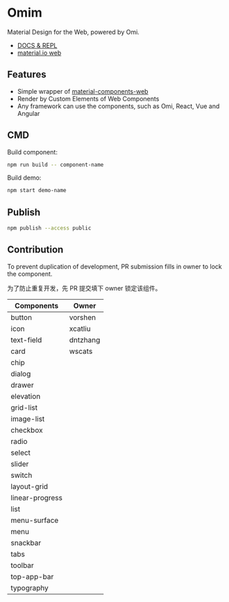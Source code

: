 # Omim

Material Design for the Web, powered by Omi.

* [DOCS & REPL](https://tencent.github.io/omi/packages/omim/docs/build/index.html)
* [material.io web](https://material.io/develop/web/)

## Features

* Simple wrapper of [material-components-web](https://github.com/material-components/material-components-web)
* Render by Custom Elements of Web Components
* Any framework can use the components, such as Omi, React, Vue and Angular 

## CMD

Build component:

```bash
npm run build -- component-name
```

Build demo:

```bash
npm start demo-name
```

## Publish

```bash
npm publish --access public
```

## Contribution

To prevent duplication of development, PR submission fills in owner to lock the component.

为了防止重复开发，先 PR 提交填下 owner 锁定该组件。

| **Components**                         | **Owner**                    |
| ------------------------------- | ----------------------------------- |
| button | vorshen |
| icon | xcatliu |
| text-field | dntzhang |
| card | wscats |
| chip |  |
| dialog |  |
| drawer |  |
| elevation |  |
| grid-list |  |
| image-list|  |
| checkbox|  |
| radio|  |
| select|  |
| slider|  |
| switch|  |
| layout-grid|  |
| linear-progress|  |
| list|  |
| menu-surface|  |
| menu|  |
| snackbar|  |
| tabs|  |
| toolbar|  |
| top-app-bar|  |
| typography|  |
